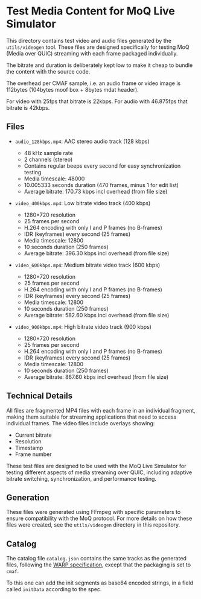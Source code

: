 # Test Media Content for MoQ Live Simulator

This directory contains test video and audio files generated by the `utils/videogen` tool.
These files are designed specifically for testing MoQ (Media over QUIC) streaming with
each frame packaged individually.

The bitrate and duration is deliberately kept low to make it cheap to bundle the
content with the source code.

The overhead per CMAF sample, i.e. an audio frame or video image is 112bytes
(104bytes moof box + 8bytes mdat header).

For video with 25fps that bitrate is 22kbps.
For audio with 46.875fps that bitrate is 42kbps.

## Files

- `audio_128kbps.mp4`: AAC stereo audio track (128 kbps)
  - 48 kHz sample rate
  - 2 channels (stereo)
  - Contains regular beeps every second for easy synchronization testing
  - Media timescale: 48000
  - 10.005333 seconds duration (470 frames, minus 1 for edit list)
  - Average bitrate: 170.73 kbps incl overhead (from file size)


- `video_400kbps.mp4`: Low bitrate video track (400 kbps)
  - 1280×720 resolution
  - 25 frames per second
  - H.264 encoding with only I and P frames (no B-frames)
  - IDR (keyframes) every second (25 frames)
  - Media timescale: 12800
  - 10 seconds duration (250 frames)
  - Average bitrate: 396.30 kbps incl overhead (from file size)

- `video_600kbps.mp4`: Medium bitrate video track (600 kbps)
  - 1280×720 resolution
  - 25 frames per second
  - H.264 encoding with only I and P frames (no B-frames)
  - IDR (keyframes) every second (25 frames)
  - Media timescale: 12800
  - 10 seconds duration (250 frames)
  - Average bitrate: 582.60 kbps incl overhead (from file size)

- `video_900kbps.mp4`: High bitrate video track (900 kbps)
  - 1280×720 resolution
  - 25 frames per second
  - H.264 encoding with only I and P frames (no B-frames)
  - IDR (keyframes) every second (25 frames)
  - Media timescale: 12800
  - 10 seconds duration (250 frames)
  - Average bitrate: 867.60 kbps incl overhead (from file size)

## Technical Details

All files are fragmented MP4 files with each frame in an individual fragment, making them suitable for streaming applications that need to access individual frames. The video files include overlays showing:

- Current bitrate
- Resolution
- Timestamp
- Frame number

These test files are designed to be used with the MoQ Live Simulator for testing different aspects of media streaming over QUIC, including adaptive bitrate switching, synchronization, and performance testing.

## Generation

These files were generated using FFmpeg with specific parameters to ensure compatibility with the MoQ protocol. For more details on how these files were created, see the `utils/videogen` directory in this repository.

## Catalog

The catalog file `catalog.json` contains the same tracks as the generated files,
following the [WARP specification][warp-00], except that the packaging is set to `cmaf`.

To this one can add the init segments as base64 encoded strings, in a field called `initData`
according to the spec.


[warp-00]: https://datatracker.ietf.org/doc/html/draft-ietf-moq-warp-00